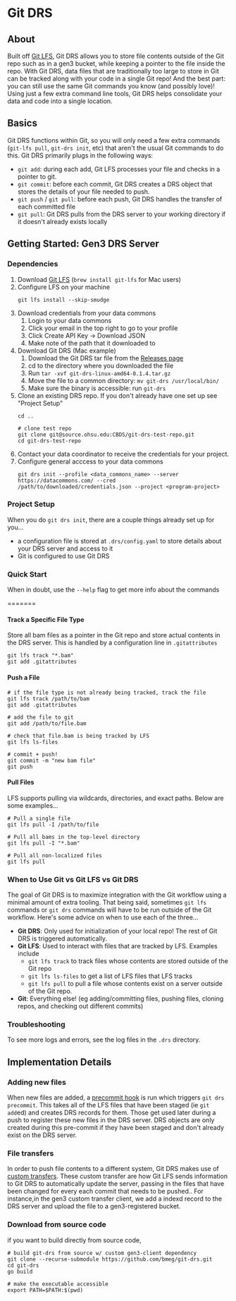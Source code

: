 # Git DRS

## About

Built off [Git LFS](https://git-lfs.com/), Git DRS allows you to store file contents outside of the Git repo such as in a gen3 bucket, while keeping a pointer to the file inside the repo. With Git DRS, data files that are traditionally too large to store in Git can be tracked along with your code in a single Git repo! And the best part: you can still use the same Git commands you know (and possibly love)! Using just a few extra command line tools, Git DRS helps consolidate your data and code into a single location. 

## Basics

Git DRS functions within Git, so you will only need a few extra commands (`git-lfs pull`, `git-drs init`, etc) that aren't the usual Git commands to do this. Git DRS primarily plugs in the following ways:
- `git add`: during each add, Git LFS processes your file and checks in a pointer to git.
- `git commit`: before each commit, Git DRS creates a DRS object that stores the details of your file needed to push.
- `git push` / `git pull`: before each push, Git DRS handles the transfer of each committed file 
- `git pull`: Git DRS pulls from the DRS server to your working directory if it doesn't already exists locally

## Getting Started: Gen3 DRS Server

### Dependencies

1. Download [Git LFS](https://git-lfs.com/) (`brew install git-lfs` for Mac users)
2. Configure LFS on your machine
    ```
    git lfs install --skip-smudge
    ```
3. Download credentials from your data commons
   1. Login to your data commons
   2. Click your email in the top right to go to your profile
   3. Click Create API Key -> Download JSON
   4. Make note of the path that it downloaded to
4. Download Git DRS (Mac example)
   1. Download the Git DRS tar file from the [Releases page](https://github.com/bmeg/git-drs/releases)
   2. cd to the directory where you downloaded the file
   3. Run `tar -xvf git-drs-linux-amd64-0.1.4.tar.gz`
   4. Move the file to a common directory: `mv git-drs /usr/local/bin/`
   5. Make sure the binary is accessible: run `git-drs`
5. Clone an existing DRS repo. If you don't already have one set up see "Project Setup"
    ```
    cd ..

    # clone test repo
    git clone git@source.ohsu.edu:CBDS/git-drs-test-repo.git
    cd git-drs-test-repo
    ```
6. Contact your data coordinator to receive the credentials for your project.
7. Configure general acccess to your data commons
    ```
    git drs init --profile <data_commons_name> --server https://datacommons.com/ --cred /path/to/downloaded/credentials.json --project <program-project>
    ```

### Project Setup

When you do `git drs init`, there are a couple things already set up for you...
- a configuration file is stored at `.drs/config.yaml` to store details about your DRS server and access to it
- Git is configured to use Git DRS

### Quick Start
When in doubt, use the `--help` flag to get more info about the commands

=======
#### Track a Specific File Type
Store all bam files as a pointer in the Git repo and store actual contents in the DRS server. This is handled by a configuration line in `.gitattributes`

```
git lfs track "*.bam"
git add .gitattributes
```

#### Push a File
```
# if the file type is not already being tracked, track the file
git lfs track /path/to/bam
git add .gitattributes

# add the file to git
git add /path/to/file.bam

# check that file.bam is being tracked by LFS
git lfs ls-files

# commit + push!
git commit -m "new bam file"
git push
```

#### Pull Files
LFS supports pulling via wildcards, directories, and exact paths. Below are some examples...

```
# Pull a single file
git lfs pull -I /path/to/file

# Pull all bams in the top-level directory
git lfs pull -I "*.bam"

# Pull all non-localized files
git lfs pull
```

### When to Use Git vs Git LFS vs Git DRS
The goal of Git DRS is to maximize integration with the Git workflow using a minimal amount of extra tooling. That being said, sometimes `git lfs` commands or `git drs` commands will have to be run outside of the Git workflow. Here's some advice on when to use each of the three...
- **Git DRS**: Only used for initialization of your local repo! The rest of Git DRS is triggered automatically.
- **Git LFS**: Used to interact with files that are tracked by LFS. Examples include
   - `git lfs track` to track files whose contents are stored outside of the Git repo
   - `git lfs ls-files` to get a list of LFS files that LFS tracks
   - `git lfs pull` to pull a file whose contents exist on a server outside of the Git repo.
- **Git**: Everything else! (eg adding/committing files, pushing files, cloning repos, and checking out different commits)

### Troubleshooting

To see more logs and errors, see the log files in the `.drs` directory.

## Implementation Details

### Adding new files
When new files are added, a [precommit hook](https://git-scm.com/book/ms/v2/Customizing-Git-Git-Hooks#:~:text=The%20pre%2Dcommit,on%20new%20methods.) is run which triggers `git drs precommit`. This takes all of the LFS files that have been staged (ie `git add`ed) and creates DRS records for them. Those get used later during a push to register these new files in the DRS server. DRS objects are only created during this pre-commit if they have been staged
and don't already exist on the DRS server.

### File transfers

In order to push file contents to a different system, Git DRS makes use of [custom transfers](https://github.com/git-lfs/git-lfs/blob/main/docs/custom-transfers.md). These custom transfer are how Git LFS sends information to Git DRS to automatically update the server, passing in the files that have been changed for every each commit that needs to be pushed.. For instance,in the gen3 custom transfer client, we add a indexd record to the DRS server and upload the file to a gen3-registered bucket.  

### Download from source code
if you want to build directly from source code,
 ```
# build git-drs from source w/ custom gen3-client dependency
git clone --recurse-submodule https://github.com/bmeg/git-drs.git
cd git-drs
go build

# make the executable accessible
export PATH=$PATH:$(pwd)
```
